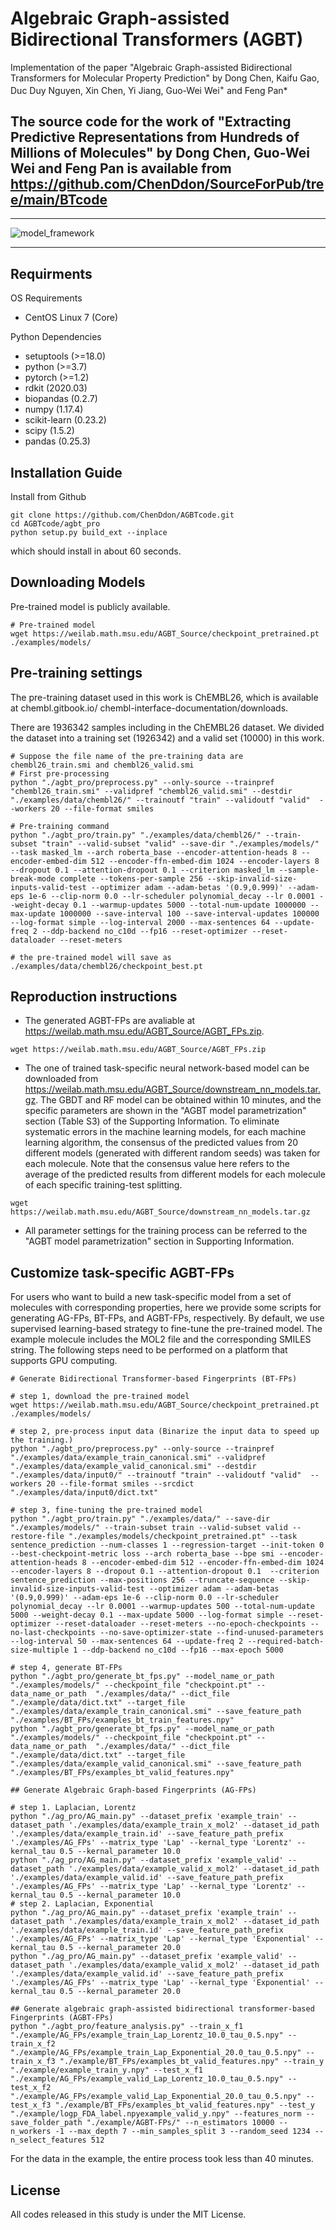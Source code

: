 # Algebraic Graph-assisted Bidirectional Transformers (AGBT)

Implementation of the paper "Algebraic Graph-assisted Bidirectional Transformers for Molecular Property Prediction" by Dong Chen, Kaifu Gao, Duc Duy Nguyen, Xin Chen, Yi Jiang, Guo-Wei Wei<sup>+</sup> and Feng Pan\*

## The source code for the work of "Extracting Predictive Representations from Hundreds of Millions of Molecules" by Dong Chen, Guo-Wei Wei and Feng Pan is available from https://github.com/ChenDdon/SourceForPub/tree/main/BTcode
---

![model_framework](./model_framework.png)

---

## Requirments

OS Requirements
- CentOS Linux 7 (Core)

Python Dependencies
- setuptools (>=18.0)
- python (>=3.7)
- pytorch (>=1.2)
- rdkit (2020.03)
- biopandas (0.2.7)
- numpy (1.17.4)
- scikit-learn (0.23.2)
- scipy (1.5.2)
- pandas (0.25.3)


## Installation Guide

Install from Github

```shell
git clone https://github.com/ChenDdon/AGBTcode.git
cd AGBTcode/agbt_pro
python setup.py build_ext --inplace
```

which should install in about 60 seconds.

## Downloading Models

Pre-trained model is publicly available.

```shell
# Pre-trained model
wget https://weilab.math.msu.edu/AGBT_Source/checkpoint_pretrained.pt ./examples/models/
```

## Pre-training settings

The pre-training dataset used in this work is ChEMBL26, which is available at chembl.gitbook.io/
chembl-interface-documentation/downloads.

There are 1936342 samples including in the ChEMBL26 dataset. We divided the dataset into a training set (1926342) and a valid set (10000) in this work. 

```shell
# Suppose the file name of the pre-training data are chembl26_train.smi and chembl26_valid.smi
# First pre-processing
python "./agbt_pro/preprocess.py" --only-source --trainpref "chembl26_train.smi" --validpref "chembl26_valid.smi" --destdir "./examples/data/chembl26/" --trainoutf "train" --validoutf "valid"  --workers 20 --file-format smiles

# Pre-training command
python "./agbt_pro/train.py" "./examples/data/chembl26/" --train-subset "train" --valid-subset "valid" --save-dir "./examples/models/" --task masked_lm --arch roberta_base --encoder-attention-heads 8 --encoder-embed-dim 512 --encoder-ffn-embed-dim 1024 --encoder-layers 8 --dropout 0.1 --attention-dropout 0.1 --criterion masked_lm --sample-break-mode complete --tokens-per-sample 256 --skip-invalid-size-inputs-valid-test --optimizer adam --adam-betas '(0.9,0.999)' --adam-eps 1e-6 --clip-norm 0.0 --lr-scheduler polynomial_decay --lr 0.0001 --weight-decay 0.1 --warmup-updates 5000 --total-num-update 1000000 --max-update 1000000 --save-interval 100 --save-interval-updates 100000 --log-format simple --log-interval 2000 --max-sentences 64 --update-freq 2 --ddp-backend no_c10d --fp16 --reset-optimizer --reset-dataloader --reset-meters

# the pre-trained model will save as ./examples/data/chembl26/checkpoint_best.pt
```

## Reproduction instructions

- The generated AGBT-FPs are avaliable at https://weilab.math.msu.edu/AGBT_Source/AGBT_FPs.zip.

```shell
wget https://weilab.math.msu.edu/AGBT_Source/AGBT_FPs.zip
```

- The one of trained task-specific neural network-based model can be downloaded from https://weilab.math.msu.edu/AGBT_Source/downstream_nn_models.tar.gz. The GBDT and RF model can be obtained within 10 minutes, and the specific parameters are shown in the "AGBT model parametrization" section (Table S3) of the Supporting Information. To eliminate systematic errors in the machine learning models, for each machine learning algorithm, the consensus of the predicted values from 20 different models (generated with different random seeds) was taken for each molecule. Note that the consensus value here refers to the average of the predicted results from different models for each molecule of each specific training-test splitting.

```shell
wget https://weilab.math.msu.edu/AGBT_Source/downstream_nn_models.tar.gz
```

- All parameter settings for the training process can be referred to the "AGBT model parametrization" section in Supporting Information.


## Customize task-specific AGBT-FPs

For users who want to build a new task-specific model from a set of molecules with corresponding properties, here we provide some scripts for generating AG-FPs, BT-FPs, and AGBT-FPs, respectively. By default, we use supervised learning-based strategy to fine-tune the pre-trained model. The example molecule includes the MOL2 file and the corresponding SMILES string. The following steps need to be performed on a platform that supports GPU computing.

```shell
# Generate Bidirectional Transformer-based Fingerprints (BT-FPs)

# step 1, download the pre-trained model
wget https://weilab.math.msu.edu/AGBT_Source/checkpoint_pretrained.pt ./examples/models/

# step 2, pre-process input data (Binarize the input data to speed up the training.)
python "./agbt_pro/preprocess.py" --only-source --trainpref "./examples/data/example_train_canonical.smi" --validpref "./examples/data/example_valid_canonical.smi" --destdir "./examples/data/input0/" --trainoutf "train" --validoutf "valid"  --workers 20 --file-format smiles --srcdict "./examples/data/input0/dict.txt"

# step 3, fine-tuning the pre-trained model
python "./agbt_pro/train.py" "./examples/data/" --save-dir "./examples/models/" --train-subset train --valid-subset valid --restore-file "./examples/models/checkpoint_pretrained.pt" --task sentence_prediction --num-classes 1 --regression-target --init-token 0 --best-checkpoint-metric loss --arch roberta_base --bpe smi --encoder-attention-heads 8 --encoder-embed-dim 512 --encoder-ffn-embed-dim 1024 --encoder-layers 8 --dropout 0.1 --attention-dropout 0.1  --criterion sentence_prediction --max-positions 256 --truncate-sequence --skip-invalid-size-inputs-valid-test --optimizer adam --adam-betas '(0.9,0.999)' --adam-eps 1e-6 --clip-norm 0.0 --lr-scheduler polynomial_decay --lr 0.0001 --warmup-updates 500 --total-num-update 5000 --weight-decay 0.1 --max-update 5000 --log-format simple --reset-optimizer --reset-dataloader --reset-meters --no-epoch-checkpoints --no-last-checkpoints --no-save-optimizer-state --find-unused-parameters --log-interval 50 --max-sentences 64 --update-freq 2 --required-batch-size-multiple 1 --ddp-backend no_c10d --fp16 --max-epoch 5000

# step 4, generate BT-FPs
python "./agbt_pro/generate_bt_fps.py" --model_name_or_path "./examples/models/" --checkpoint_file "checkpoint.pt" --data_name_or_path  "./examples/data/" --dict_file "./example/data/dict.txt" --target_file "./examples/data/example_train_canonical.smi" --save_feature_path "./examples/BT_FPs/examples_bt_train_features.npy"
python "./agbt_pro/generate_bt_fps.py" --model_name_or_path "./examples/models/" --checkpoint_file "checkpoint.pt" --data_name_or_path  "./examples/data/" --dict_file "./example/data/dict.txt" --target_file "./examples/data/example_valid_canonical.smi" --save_feature_path "./examples/BT_FPs/examples_bt_valid_features.npy"
```

```shell
## Generate Algebraic Graph-based Fingerprints (AG-FPs)

# step 1. Laplacian, Lorentz
python "./ag_pro/AG_main.py" --dataset_prefix 'example_train' --dataset_path './examples/data/example_train_x_mol2' --dataset_id_path './examples/data/example_train.id' --save_feature_path_prefix './examples/AG_FPs' --matrix_type 'Lap' --kernal_type 'Lorentz' --kernal_tau 0.5 --kernal_parameter 10.0
python "./ag_pro/AG_main.py" --dataset_prefix 'example_valid' --dataset_path './examples/data/example_valid_x_mol2' --dataset_id_path './examples/data/example_valid.id' --save_feature_path_prefix './examples/AG_FPs' --matrix_type 'Lap' --kernal_type 'Lorentz' --kernal_tau 0.5 --kernal_parameter 10.0
# step 2. Laplacian, Exponential
python "./ag_pro/AG_main.py" --dataset_prefix 'example_train' --dataset_path './examples/data/example_train_x_mol2' --dataset_id_path './examples/data/example_train.id' --save_feature_path_prefix './examples/AG_FPs' --matrix_type 'Lap' --kernal_type 'Exponential' --kernal_tau 0.5 --kernal_parameter 20.0
python "./ag_pro/AG_main.py" --dataset_prefix 'example_valid' --dataset_path './examples/data/example_valid_x_mol2' --dataset_id_path './examples/data/example_valid.id' --save_feature_path_prefix './examples/AG_FPs' --matrix_type 'Lap' --kernal_type 'Exponential' --kernal_tau 0.5 --kernal_parameter 20.0
```

```shell
## Generate algebraic graph-assisted bidirectional transformer-based Fingerprints (AGBT-FPs)
python "./agbt_pro/feature_analysis.py" --train_x_f1 "./example/AG_FPs/example_train_Lap_Lorentz_10.0_tau_0.5.npy" --train_x_f2 "./example/AG_FPs/example_train_Lap_Exponential_20.0_tau_0.5.npy" --train_x_f3 "./example/BT_FPs/examples_bt_valid_features.npy" --train_y "./example/example_train_y.npy" --test_x_f1 "./example/AG_FPs/example_valid_Lap_Lorentz_10.0_tau_0.5.npy" --test_x_f2 "./example/AG_FPs/example_valid_Lap_Exponential_20.0_tau_0.5.npy" --test_x_f3 "./example/BT_FPs/examples_bt_valid_features.npy" --test_y "./example/logp_FDA_label.npyexample_valid_y.npy" --features_norm --save_folder_path "./example/AGBT-FPs/" --n_estimators 10000 --n_workers -1 --max_depth 7 --min_samples_split 3 --random_seed 1234 --n_select_features 512
```

For the data in the example, the entire process took less than 40 minutes.

## License

All codes released in this study is under the MIT License.

